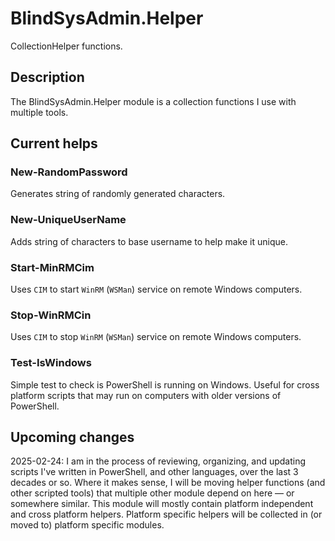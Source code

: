 # BlindSysAdmin.Helper

CollectionHelper functions.

## Description

The BlindSysAdmin.Helper module is a collection functions I use with multiple tools.

## Current helps

### New-RandomPassword

Generates string of randomly generated characters.

### New-UniqueUserName

Adds string of characters to base username to help make it unique.

### Start-MinRMCim

Uses `CIM` to start `WinRM` (`WSMan`) service on remote Windows computers.

### Stop-WinRMCin

Uses `CIM` to stop `WinRM` (`WSMan`) service on remote Windows computers.

### Test-IsWindows

Simple test to check is PowerShell is running on Windows. Useful for cross platform scripts that may run on computers with older versions of PowerShell.

## Upcoming changes

2025-02-24: I am in the process of reviewing, organizing, and updating scripts I've written in PowerShell, and other languages, over the last 3 decades or so. Where it makes sense, I will be moving helper functions (and other scripted tools) that multiple other module depend on here &mdash; or somewhere similar. This module will mostly contain platform independent and cross platform helpers. Platform specific helpers will be collected in (or moved to) platform specific modules.